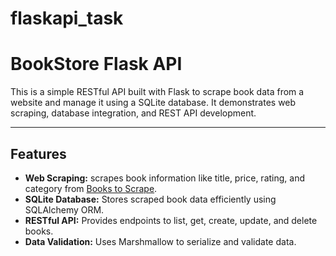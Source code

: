 # flaskapi_task
# BookStore Flask API
This is a simple RESTful API built with Flask to scrape book data from a website and manage it using a SQLite database. It demonstrates web scraping, database integration, and REST API development.

---

## Features

- **Web Scraping:** scrapes book information like title, price, rating, and category from [Books to Scrape](https://books.toscrape.com).
- **SQLite Database:** Stores scraped book data efficiently using SQLAlchemy ORM.
- **RESTful API:** Provides endpoints to list, get, create, update, and delete books.
- **Data Validation:** Uses Marshmallow to serialize and validate data.

